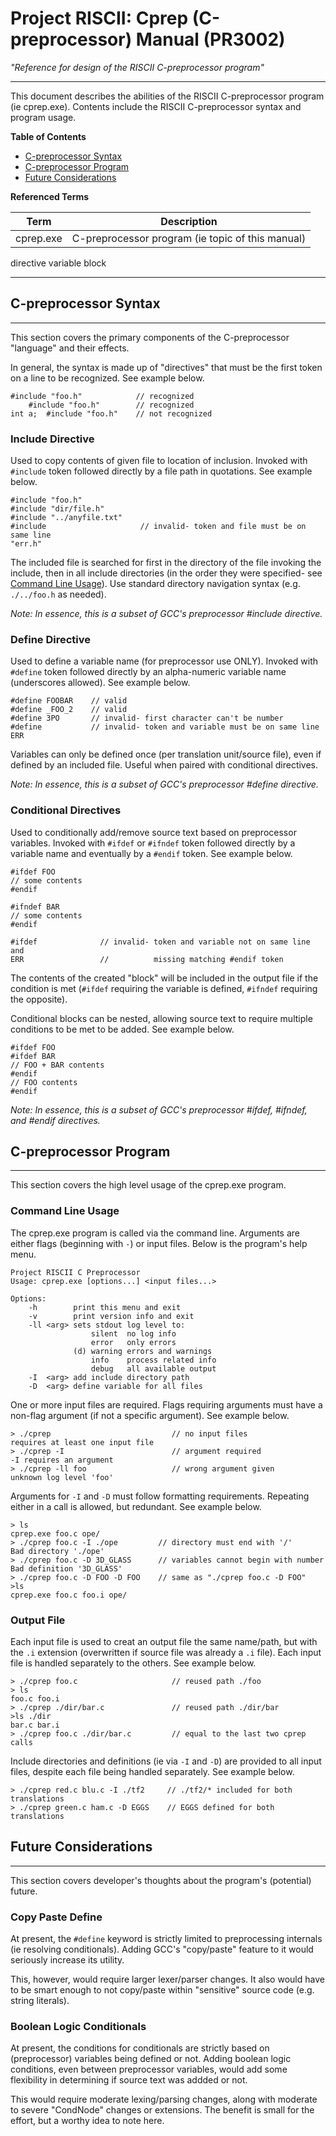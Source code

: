 # Project RISCII: Cprep (C-preprocessor) Manual (PR3002)
*"Reference for design of the RISCII C-preprocessor program"*

---

This document describes the abilities of the RISCII C-preprocessor program (ie cprep.exe). Contents include the RISCII C-preprocessor syntax and program usage.

**Table of Contents**
- [C-preprocessor Syntax](#c-preprocessor-syntax)
- [C-preprocessor Program](#c-preprocessor-program)
- [Future Considerations](#future-considerations)

**Referenced Terms**

|Term            |Description                                              |
|----------------|---------------------------------------------------------|
|cprep.exe       |C-preprocessor program (ie topic of this manual)         |

directive
variable
block

---

## C-preprocessor Syntax
---
This section covers the primary components of the C-preprocessor "language" and their effects.

In general, the syntax is made up of "directives" that must be the first token on a line to be recognized. See example below.

```
#include "foo.h"            // recognized
    #include "foo.h"        // recognized
int a;  #include "foo.h"    // not recognized
```

### Include Directive

Used to copy contents of given file to location of inclusion. Invoked with `#include` token followed directly by a file path in quotations. See example below.

```
#include "foo.h"
#include "dir/file.h"
#include "../anyfile.txt"
#include                     // invalid- token and file must be on same line
"err.h"
```

The included file is searched for first in the directory of the file invoking the include, then in all include directories (in the order they were specified- see [Command Line Usage](#command-line-usage)). Use standard directory navigation syntax (e.g. `./../foo.h` as needed).

*Note: In essence, this is a subset of GCC's preprocessor #include directive.*

### Define Directive

Used to define a variable name (for preprocessor use ONLY). Invoked with `#define` token followed directly by an alpha-numeric variable name (underscores allowed). See example below.

```
#define FOOBAR    // valid
#define _FOO_2    // valid
#define 3PO       // invalid- first character can't be number
#define           // invalid- token and variable must be on same line
ERR
```

Variables can only be defined once (per translation unit/source file), even if defined by an included file. Useful when paired with conditional directives.

*Note: In essence, this is a subset of GCC's preprocessor #define directive.*

### Conditional Directives

Used to conditionally add/remove source text based on preprocessor variables. Invoked with `#ifdef` or `#ifndef` token followed directly by a variable name and eventually by a `#endif` token. See example below.

```
#ifdef FOO
// some contents
#endif

#ifndef BAR
// some contents
#endif

#ifdef              // invalid- token and variable not on same line and
ERR                 //          missing matching #endif token
```

The contents of the created "block" will be included in the output file if the condition is met (`#ifdef` requiring the variable is defined, `#ifndef` requiring the opposite).

Conditional blocks can be nested, allowing source text to require multiple conditions to be met to be added. See example below.

```
#ifdef FOO
#ifdef BAR
// FOO + BAR contents
#endif
// FOO contents
#endif
```

*Note: In essence, this is a subset of GCC's preprocessor #ifdef, #ifndef, and #endif directives.*

## C-preprocessor Program
---
This section covers the high level usage of the cprep.exe program.

### Command Line Usage

The cprep.exe program is called via the command line. Arguments are either flags (beginning with `-`) or input files. Below is the program's help menu.

```
Project RISCII C Preprocessor
Usage: cprep.exe [options...] <input files...>

Options:
    -h        print this menu and exit
    -v        print version info and exit
    -ll <arg> sets stdout log level to:
                  silent  no log info
                  error   only errors
              (d) warning errors and warnings
                  info    process related info
                  debug   all available output
    -I  <arg> add include directory path
    -D  <arg> define variable for all files

```

One or more input files are required. Flags requiring arguments must have a non-flag argument (if not a specific argument). See example below.

```
> ./cprep                           // no input files
requires at least one input file
> ./cprep -I                        // argument required
-I requires an argument
> ./cprep -ll foo                   // wrong argument given
unknown log level 'foo'
```

Arguments for `-I` and `-D` must follow formatting requirements. Repeating either in a call is allowed, but redundant. See example below.

```
> ls
cprep.exe foo.c ope/
> ./cprep foo.c -I ./ope         // directory must end with '/'
Bad directory './ope'
> ./cprep foo.c -D 3D_GLASS      // variables cannot begin with number
Bad definition '3D_GLASS'
> ./cprep foo.c -D FOO -D FOO    // same as "./cprep foo.c -D FOO"
>ls
cprep.exe foo.c foo.i ope/
```

### Output File

Each input file is used to creat an output file the same name/path, but with the `.i` extension (overwritten if source file was already a `.i` file). Each input file is handled separately to the others. See example below.

```
> ./cprep foo.c                     // reused path ./foo
> ls
foo.c foo.i
> ./cprep ./dir/bar.c               // reused path ./dir/bar
>ls ./dir
bar.c bar.i
> ./cprep foo.c ./dir/bar.c         // equal to the last two cprep calls
```

Include directories and definitions (ie via `-I` and `-D`) are provided to all input files, despite each file being handled separately. See example below.

```
> ./cprep red.c blu.c -I ./tf2     // ./tf2/* included for both translations
> ./cprep green.c ham.c -D EGGS    // EGGS defined for both translations
```

## Future Considerations
---
This section covers developer's thoughts about the program's (potential) future.

### Copy Paste Define

At present, the `#define` keyword is strictly limited to preprocessing internals (ie resolving conditionals). Adding GCC's "copy/paste" feature to it would seriously increase its utility.

This, however, would require larger lexer/parser changes. It also would have to be smart enough to not copy/paste within "sensitive" source code (e.g. string literals).

### Boolean Logic Conditionals

At present, the conditions for conditionals are strictly based on (preprocessor) variables being defined or not. Adding boolean logic conditions, even between preprocessor variables, would add some flexibility in determining if source text was addded or not.

This would require moderate lexing/parsing changes, along with moderate to severe "CondNode" changes or extensions. The benefit is small for the effort, but a worthy idea to note here.